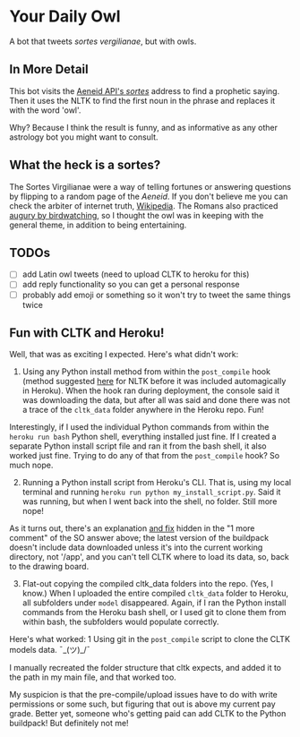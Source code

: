 # Your Daily Owl
A bot that tweets *sortes vergilianae*, but with owls.

## In More Detail
This bot visits the [Aeneid API's *sortes*](http://api.aeneid.eu/sortes) address to find a prophetic saying. Then it uses the NLTK to find the first noun in the
phrase and replaces it with the word 'owl'.

Why? Because I think the result is funny, and as informative as any other astrology bot you might want to consult.

## What the heck is a sortes?
The Sortes Virgilianae were a way of telling fortunes or answering questions by flipping to a random page of the *Aeneid*. If you don't believe me you can check the arbiter of internet truth, [Wikipedia](https://en.wikipedia.org/wiki/Sortes_Vergilianae). The Romans also practiced [augury by
birdwatching](https://en.wikipedia.org/wiki/Augury), so I thought the owl was in keeping with the general theme, in addition to being entertaining.

## TODOs
- [ ] add Latin owl tweets (need to upload CLTK to heroku for this)
- [ ] add reply functionality so you can get a personal response
- [ ] probably add emoji or something so it won't try to tweet the same things twice

## Fun with CLTK and Heroku!
Well, that was as exciting I expected. Here's what didn't work:

1. Using any Python install method from within the `post_compile` hook (method suggested [here](https://stackoverflow.com/a/37574371) for NLTK before it was included automagically in Heroku).
When the hook ran during deployment, the console said it was downloading the data, but after all was said and done there was not a trace of the `cltk_data` folder anywhere in the Heroku repo. Fun!

Interestingly, if I used the individual Python commands from within the `heroku run bash` Python shell, everything installed just fine. If I created a separate Python install script file and ran it from the bash shell, it also worked just fine. Trying to do any of that from the `post_compile` hook? So much nope.

2. Running a Python install script from Heroku's CLI. That is, using my local terminal and running `heroku run python my_install_script.py`. Said it was running, but when I went back into the shell, no folder. Still more nope!

As it turns out, there's an explanation [and fix](https://github.com/heroku/heroku-buildpack-python/issues/356) hidden in the "1 more comment" of the SO answer above; the latest version of the buildpack doesn't include data downloaded unless it's into the current working directory, not '/app', and you can't tell CLTK where to load its data, so, back to the drawing board.

3. Flat-out copying the compiled cltk_data folders into the repo. (Yes, I know.)
When I uploaded the entire compiled `cltk_data` folder to Heroku, all subfolders under `model` disappeared. Again, if I ran the Python install commands from the Heroku bash shell, or I used git to clone them from within bash, the subfolders would populate correctly.

Here's what worked:
1 Using git in the `post_compile` script to clone the CLTK models data. ¯\_(ツ)_/¯

I manually recreated the folder structure that cltk expects, and added it to the path in my main file, and that worked too.

My suspicion is that the pre-compile/upload issues have to do with write permissions or some such, but figuring that out is above my current pay grade. Better yet, someone who's getting paid can add CLTK to the Python buildpack! But definitely not me!
